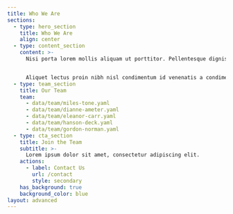 ```yaml
---
title: Who We Are
sections:
  - type: hero_section
    title: Who We Are
    align: center
  - type: content_section
    content: >-
      Nisi porta lorem mollis aliquam ut porttitor. Pellentesque dignissim enim sit amet venenatis urna cursus eget nunc. Dui nunc mattis enim ut tellus. Eu sem integer vitae justo eget magna fermentum. Habitant morbi tristique senectus et netus et malesuada fames. Ipsum dolor sit amet consectetur adipiscing elit pellentesque habitant.


      Aliquet lectus proin nibh nisl condimentum id venenatis a condimentum. Ac felis donec et odio pellentesque. Sem nulla pharetra diam sit amet. Egestas tellus rutrum tellus pellentesque eu. Auctor augue mauris augue neque. Lectus arcu bibendum at varius vel pharetra. Enim sed faucibus turpis in eu mi bibendum neque egestas.
  - type: team_section
    title: Our Team
    team:
      - data/team/miles-tone.yaml
      - data/team/dianne-ameter.yaml
      - data/team/eleanor-carr.yaml
      - data/team/hanson-deck.yaml
      - data/team/gordon-norman.yaml
  - type: cta_section
    title: Join the Team
    subtitle: >-
      Lorem ipsum dolor sit amet, consectetur adipiscing elit.
    actions:
      - label: Contact Us
        url: /contact
        style: secondary
    has_background: true
    background_color: blue
layout: advanced
---
```

